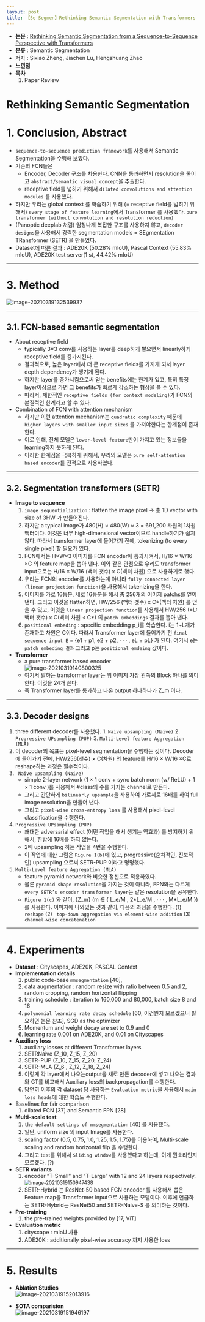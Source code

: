 ```yaml
---
layout: post
title: 【Se-Segmen】Rethinking Semantic Segmentation with Transformers
---
```


- **논문** : [Rethinking Semantic Segmentation from a Sequence-to-Sequence Perspective with Transformers](https://arxiv.org/abs/2012.15840)
- **분류** : Semantic Segmentation
- 저자 : Sixiao Zheng, Jiachen Lu, Hengshuang Zhao
- **느낀점** 
- **목차**
  1. Paper Review



# Rethinking Semantic Segmentation

# 1. Conclusion, Abstract

- `sequence-to-sequence prediction framework`를 사용해서 Semantic Segmentation을 수행해 보았다.
- 기존의 FCN들은
  - Encoder, Decoder 구조를 차용한다. CNN을 통과하면서 resolution을 줄이고  `abstract/semantic visual concept`을 추출한다.
  - receptive field를 넓히기 위해서 `dilated convolutions and attention modules` 를 사용했다. 
- 하지만 우리는 global context 를 학습하기 위해 (=  receptive field를 넓히기 위해서) `every stage of feature learning`에서 Transformer 를 사용했다. `pure transformer (without convolution and resolution reduction)`
- (Panoptic deeplab 처럼) 엄청나게 복잡한 구조를 사용하지 않고, `decoder designs`을 사용해서 강력한 segmentation models =  SEgmentation TRansformer (SETR) 을 만들었다. 
- Dataset에 따른 결과 : ADE20K (50.28% mIoU), Pascal Context (55.83% mIoU), ADE20K test server(1 st, 44.42% mIoU)



---

# 3. Method

![image-20210319132539937](C:\Users\sb020\AppData\Roaming\Typora\typora-user-images\image-20210319132539937.png)



---

## 3.1. FCN-based semantic segmentation

- About receptive field
  - typically 3×3 conv를 사용하는 layer를 deep하게 쌓으면서 linearly하게 receptive field를 증가시킨다.
  - 결과적으로, 높은 layer에서 더 큰 receptive fields를 가지게 되서 layer depth dependency가 생기게 된다. 
  - 하지만 layer를 증가시킴으로써 얻는 benefits에는 한계가 있고, 특히 특정 layer이상으로 가면 그 benefits가 빠르게 감소하는 형상을 볼 수 있다. 
  - 따라서, 제한적인 `receptive fields (for context modeling)`가 FCN의 본질적인 한계라고 할 수 있다.
- Combination of FCN with attention mechanism
  - 하지만 이런 attention mechanism는 `quadratic complexity` 때문에 `higher layers with smaller input sizes` 를 가져야한다는 한계점이 존재한다.
  - 이로 인해, 전체 모델은 `lower-level feature`만이 가지고 있는 정보들을 learning하지 못하게 된다.
  - 이러한 한계점을 극복하게 위해서, 우리의 모델은 `pure self-attention based encoder`를 전적으로 사용하였다.



---

## 3.2. Segmentation transformers (SETR)

- **Image to sequence**
  1. `image sequentialization` : flatten the image pixel -> 총 1D vector with size of 3HW 가 만들어진다.
  2. 하지만  a typical image가 480(H) × 480(W) × 3 = 691,200 차원의 1차원 백터이다. 이것은 너무 high-dimensional vector이므로 handle하기가 쉽지 않다. 따라서 transformer layer에 들어가기 전에, tokenizing (to every single pixel) 할 필요가 있다.
  3. FCN에서는 H×W×3 이미지를 FCN encoder에 통과시켜서, H/16 × W/16 ×C 의 feature map을 뽑아 낸다. 이와 같은 관점으로 우리도 transformer input으로는 H/16 × W/16 (백터 갯수) x C(백터 차원) 으로 사용하기로 했다.
  4. 우리는 FCN의 encoder를 사용하는게 아니라 `fully connected layer (linear projection function)`을 사용해서 tokenizing을 한다. 
  5. 이미지를 가로 16등분, 세로 16등분을 해서 총 256개의 이미지 patchs를 얻어낸다. 그리고 이것을 flatten하면, HW/256 (백터 갯수) x C\*(백터 차원) 를 얻을 수 있고, 이것을 `linear projection function`를 사용해서 HW/256 (=L: 백터 갯수) x C(백터 차원 < C\*) 의 `patch embeddings` 결과를 뽑아 낸다.
  6. `positional embeding` : specific embedding p_i를 학습한다. i는 1~L개가 존재하고 차원은 C이다. 따라서 Transformer layer에 들어가기 전 `final sequence input E` = {e1 + p1, e2 + p2, · · · , eL + pL} 가 된다. 여기서 e는 `patch embeding 결과` 그리고 p는 `positional emdeing` 값이다.
- **Transformer**
  - a pure transformer based encoder     
    ![image-20210319140800325](C:\Users\sb020\AppData\Roaming\Typora\typora-user-images\image-20210319140800325.png)
  - 여기서 말하는 transformer layer는 위 이미지 가장 왼쪽의 Block 하나를 의미한다. 이것을 24개 쓴다.
  - 즉 Transformer layer를 통과하고 나온 output 하나하나가 Z_m 이다.



---

## 3.3. Decoder designs

1. three different decoder를 사용했다. 1. `Naive upsampling (Naive)` 2. `Progressive UPsampling (PUP)` 3. `Multi-Level feature Aggregation (MLA)`
2. 이 decoder의 목표는 pixel-level segmentation을 수행하는 것이다. Decoder에 들어가기 전에, HW/256(갯수) × C(차원) 의 feature를 H/16 × W/16 ×C로 reshape하는 과정은 필수적이다.
3. ` Naive upsampling (Naive)`
   - simple 2-layer network (1 × 1 conv + sync batch norm (w/ ReLU) + 1 × 1 conv )를 사용해서 \#class의 수를 가지는 channel로 만든다. 
   - 그리고 간단하게 `bilinearly upsample`을 사용하여 가로세로 16배를 하여  full image resolution을 만들어 낸다. 
   - 그리고 `pixel-wise cross-entropy loss` 를 사용해서 pixel-level classification을 수행한다.
4. `Progressive UPsampling (PUP)` 
   - 쵀대한 adversarial effect (어떤 작업을 해서 생기는 역효과) 를 방지하기 위해서, 한방에 16배를 하지 않는다. 
   - 2배 upsampling 하는 작업을 4번을 수행한다. 
   - 이 작업에 대한 그림은 `Figure 1(b)`에 있고, progressive(순차적인, 진보적인) upsampling 으로써 SETR-PUP 이라고 명명했다.
5. `Multi-Level feature Aggregation (MLA)`
   - feature pyramid network와 비슷한 정신으로 적용하였다. 
   - 물론 `pyramid shape resolution`을 가지는 것이 아니라, FPN와는 다르게 `every SETR’s encoder transformer layer`는 같은 resolution을 공유한다.
   - `Figure 1(c)` 와 같이, {Z_m} (m ∈ { L_e/M , 2\*L_e/M , · · · , M\*L_e/M }) 를 사용한다. 이미지에 나와있는 것과 같이, 다음의 과정을 수행한다. (1) `reshape` (2) ` top-down aggregation via element-wise addition` (3) ` channel-wise concatenation`



---

# 4. Experiments

- **Dataset** : Cityscapes, ADE20K, PASCAL Context
- **Implementation details** 
  1. public code-base `mmsegmentation` [40],
  2. data augmentation : random resize with ratio between 0.5 and 2, random cropping, random horizontal flipping
  3. training schedule :  iteration to 160,000 and 80,000, batch size 8 and 16 
  4. `polynomial learning rate decay schedule` [60, 이건뭔지 모르겠으니 필요하면 논문 참조], SGD as the optimizer
  5. Momentum and weight decay are set to 0.9 and 0 
  6.  learning rate 0.001 on ADE20K, and  0.01 on Cityscapes
- **Auxiliary loss**
  1. auxiliary losses at different Transformer layers
  2. SETRNaive (Z_10, Z_15, Z_20)
  3. SETR-PUP (Z_10, Z_15, Z_20, Z_24)
  4. SETR-MLA (Z_6 , Z_12, Z_18, Z_24)
  5. 이렇게 각 layer에서 나오는output을 새로 만든 decoder에 넣고 나오는 결과와 GT를 비교해서 Auxiliary loss의 backpropagation를 수행한다.
  6. 당연히 이후의 각 dataset 당 사용하는 `Evaluation metric`을 사용해서 `main loss heads`에 대한 학습도 수행한다.
- Baselines for fair comparison
  1.  dilated FCN [37] and Semantic FPN [28]
- **Multi-scale test**
  1. `the default settings of mmsegmentation` [40] 를 사용했다.
  2. 일단, uniform size 의 input Image를 사용한다. 
  3. scaling factor (0.5, 0.75, 1.0, 1.25, 1.5, 1.75)를 이용하여, Multi-scale scaling and random horizontal flip 을 수행한다. 
  4. 그리고 test를 위해서 `Sliding window`를 사용했다고 하는데, 이게 뭔소리인지 모르겠다. (?)
- **SETR variants**
  1. encoder “T-Small” and “T-Large” with 12 and 24 layers respectively.   
     <img src="C:\Users\sb020\AppData\Roaming\Typora\typora-user-images\image-20210319150947438.png" alt="image-20210319150947438" style="zoom:90%;" />
  2. SETR-Hybrid 는 ResNet-50 based FCN encoder 를 사용해서 뽑은 Feature map을 Transformer input으로 사용하는 모델이다. 이후에 언급하는 SETR-Hybrid는 ResNet50 and SETR-Naive-S 를 의미하는 것이다.
- **Pre-training**
  1.  the pre-trained weights provided by [17, ViT]
- **Evaluation metric**
  1. cityscape : mIoU 사용
  2. ADE20K : additionally pixel-wise accuracy 까지 사용한 loss



---

# 5. Results

- **Ablation Studies**      
  ![image-20210319152013916](C:\Users\sb020\AppData\Roaming\Typora\typora-user-images\image-20210319152013916.png)



- **SOTA comparision**    
  ![image-20210319151946197](C:\Users\sb020\AppData\Roaming\Typora\typora-user-images\image-20210319151946197.png)































































